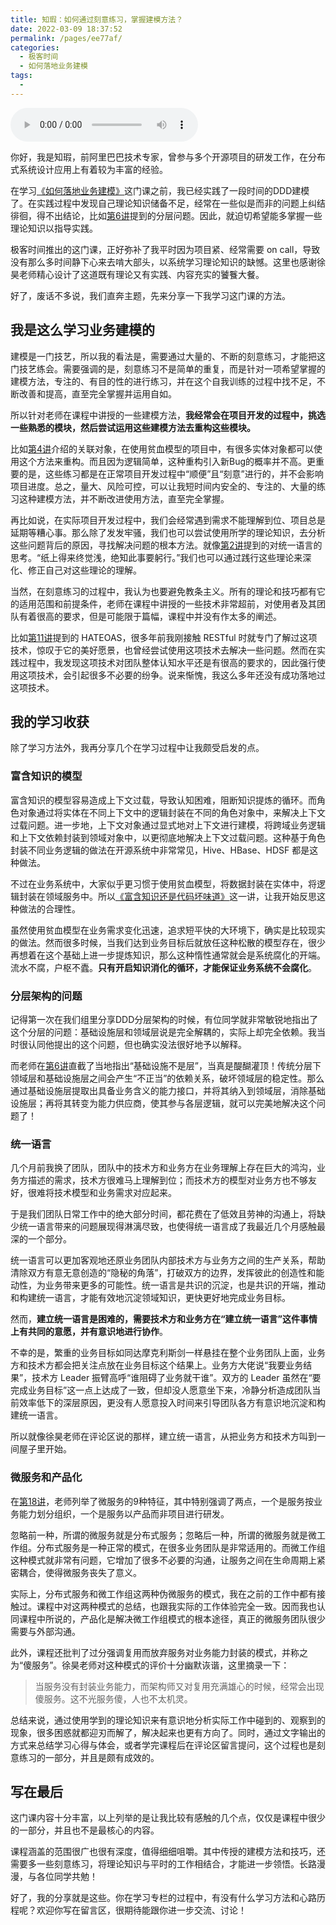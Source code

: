 ```yaml
---
title: 知瑕：如何通过刻意练习，掌握建模方法？
date: 2022-03-09 18:37:52
permalink: /pages/ee77af/
categories:
  - 极客时间
  - 如何落地业务建模
tags:
  - 
---
```

<audio title="用户故事01.知瑕：如何通过刻意练习，掌握建模方法？" src="https://static001.geekbang.org/resource/audio/0b/ae/0bcbd22ce6792a9f5b57cb15e57ac8ae.mp3" controls="controls"></audio> 
<p>你好，我是知瑕，前阿里巴巴技术专家，曾参与多个开源项目的研发工作，在分布式系统设计应用上有着较为丰富的经验。</p><p>在学习<a href="https://time.geekbang.org/column/intro/100082101">《如何落地业务建模》</a>这门课之前，我已经实践了一段时间的DDD建模了。在实践过程中发现自己理论知识储备不足，经常在一些似是而非的问题上纠结徘徊，得不出结论，比如<a href="https://time.geekbang.org/column/article/389095">第6讲</a>提到的分层问题。因此，就迫切希望能多掌握一些理论知识以指导实践。</p><p>极客时间推出的这门课，正好弥补了我平时因为项目紧、经常需要 on call，导致没有那么多时间静下心来去啃大部头，以系统学习理论知识的缺憾。这里也感谢徐昊老师精心设计了这道既有理论又有实践、内容充实的饕餮大餐。</p><p>好了，废话不多说，我们直奔主题，先来分享一下我学习这门课的方法。</p><h2>我是这么学习业务建模的</h2><p>建模是一门技艺，所以我的看法是，需要通过大量的、不断的刻意练习，才能把这门技艺练会。需要强调的是，刻意练习不是简单的重复，而是针对一项希望掌握的建模方法，专注的、有目的性的进行练习，并在这个自我训练的过程中找不足，不断改善和提高，直至完全掌握并运用自如。</p><p>所以针对老师在课程中讲授的一些建模方法，<strong>我经常会在项目开发的过程中，挑选一些熟悉的模块，然后尝试运用这些建模方法去重构这些模块。</strong></p><!-- [[[read_end]]] --><p>比如<a href="https://time.geekbang.org/column/article/389082">第4讲</a>介绍的关联对象，在使用贫血模型的项目中，有很多实体对象都可以使用这个方法来重构。而且因为逻辑简单，这种重构引入新Bug的概率并不高。更重要的是，这些练习都是在正常项目开发过程中“顺便”且“刻意”进行的，并不会影响项目进度。总之，量大、风险可控，可以让我短时间内安全的、专注的、大量的练习这种建模方法，并不断改进使用方法，直至完全掌握。</p><p>再比如说，在实际项目开发过程中，我们会经常遇到需求不能理解到位、项目总是延期等糟心事。那么除了发发牢骚，我们也可以尝试使用所学的理论知识，去分析这些问题背后的原因，寻找解决问题的根本方法。就像<a href="https://time.geekbang.org/column/article/387945">第2讲</a>提到的对统一语言的思考。“纸上得来终觉浅，绝知此事要躬行。”我们也可以通过践行这些理论来深化、修正自己对这些理论的理解。</p><p>当然，在刻意练习的过程中，我认为也要避免教条主义。所有的理论和技巧都有它的适用范围和前提条件，老师在课程中讲授的一些技术非常超前，对使用者及其团队有着很高的要求，但是可能限于篇幅，课程中并没有作太多的阐述。</p><p>比如<a href="https://time.geekbang.org/column/article/396467">第11讲</a>提到的 HATEOAS，很多年前我刚接触 RESTful 时就专门了解过这项技术，惊叹于它的美好愿景，也曾经尝试使用这项技术去解决一些问题。然而在实践过程中，我发现这项技术对团队整体认知水平还是有很高的要求的，因此强行使用这项技术，会引起很多不必要的纷争。说来惭愧，我这么多年还没有成功落地过这项技术。</p><h2>我的学习收获</h2><p>除了学习方法外，我再分享几个在学习过程中让我颇受启发的点。</p><h3>富含知识的模型</h3><p>富含知识的模型容易造成上下文过载，导致认知困难，阻断知识提炼的循环。而角色对象通过将实体在不同上下文中的逻辑封装在不同的角色对象中，来解决上下文过载问题。进一步地，上下文对象通过显式地对上下文进行建模，将跨域业务逻辑和上下文依赖封装到领域对象中，以更彻底地解决上下文过载问题。这种基于角色封装不同业务逻辑的做法在开源系统中非常常见，Hive、HBase、HDSF 都是这种做法。</p><p>不过在业务系统中，大家似乎更习惯于使用贫血模型，将数据封装在实体中，将逻辑封装在领域服务中。所以<a href="https://time.geekbang.org/column/article/389089">《富含知识还是代码坏味道》</a>这一讲，让我开始反思这种做法的合理性。</p><p>虽然使用贫血模型在业务需求变化迅速，追求短平快的大环境下，确实是比较现实的做法。然而很多时候，当我们达到业务目标后就放任这种松散的模型存在，很少再想着在这个基础上进一步提炼知识，那么这种惰性通常就会是系统腐化的开端。流水不腐，户枢不蠹。<strong>只有开启知识消化的循环，才能保证业务系统不会腐化</strong>。</p><h3>分层架构的问题</h3><p>记得第一次在我们组里分享DDD分层架构的时候，有位同学就非常敏锐地指出了这个分层的问题：基础设施层和领域层说是完全解耦的，实际上却完全依赖。我当时很认同他提出的这个问题，但也确实没法很好地予以解释。</p><p>而老师在<a href="https://time.geekbang.org/column/article/389095">第6讲</a>直截了当地指出“基础设施不是层”，当真是醍醐灌顶！传统分层下领域层和基础设施层之间会产生“不正当”的依赖关系，破坏领域层的稳定性。那么通过基础设施层提取出具备业务含义的能力接口，并将其纳入到领域层，消除基础设施层；再将其转变为能力供应商，使其参与各层逻辑，就可以完美地解决这个问题了！</p><h3>统一语言</h3><p>几个月前我换了团队，团队中的技术方和业务方在业务理解上存在巨大的鸿沟，业务方描述的需求，技术方很难马上理解到位；而技术方的模型对业务方也不够友好，很难将技术模型和业务需求对应起来。</p><p>于是我们团队日常工作中的绝大部分时间，都花费在了低效且劳神的沟通上，将缺少统一语言带来的问题展现得淋漓尽致，也使得统一语言成了我最近几个月感触最深的一个部分。</p><p>统一语言可以更加客观地还原业务团队内部技术方与业务方之间的生产关系，帮助清除双方有意无意创造的“隐秘的角落”，打破双方的边界，发挥彼此的创造性和能动性，为业务带来更多的可能性。统一语言是共识的沉淀，也是共识的开端，推动和构建统一语言，才能有效地沉淀领域知识，更快更好地完成业务目标。</p><p>然而，<strong>建立统一语言是困难的，需要技术方和业务方在“建立统一语言”这件事情上有共同的意愿，并有意识地进行协作</strong>。</p><p>不幸的是，繁重的业务目标如同达摩克利斯剑一样悬挂在整个业务团队上面，业务方和技术方都会把关注点放在业务目标这个结果上。业务方大佬说“我要业务结果”，技术方 Leader 振臂高呼“谁阻碍了业务就干谁”。双方的 Leader 虽然在“要完成业务目标”这一点上达成了一致，但却没人愿意坐下来，冷静分析造成团队当前效率低下的深层原因，更没有人愿意投入时间来引导团队各方有意识地沉淀和构建统一语言。</p><p>所以就像徐昊老师在评论区说的那样，建立统一语言，从把业务方和技术方叫到一间屋子里开始。</p><h3>微服务和产品化</h3><p>在<a href="https://time.geekbang.org/column/article/406190">第18讲</a>，老师列举了微服务的9种特征，其中特别强调了两点，一个是服务按业务能力划分组织，一个是服务以产品而非项目进行研发。</p><p>忽略前一种，所谓的微服务就是分布式服务；忽略后一种，所谓的微服务就是微工作组。分布式服务是一种正常的模式，在很多业务团队是非常适用的。而微工作组这种模式就非常有问题，它增加了很多不必要的沟通，让服务之间在生命周期上紧密耦合，使得微服务丧失了意义。</p><p>实际上，分布式服务和微工作组这两种伪微服务的模式，我在之前的工作中都有接触过。课程中对这两种模式的总结，也跟我实际的工作体验完全一致。因而我也认同课程中所说的，产品化是解决微工作组模式的根本途径，真正的微服务团队很少需要与外部沟通。</p><p>此外，课程还批判了过分强调复用而放弃服务对业务能力封装的模式，并称之为“傻服务”。徐昊老师对这种模式的评价十分幽默诙谐，这里摘录一下：</p><blockquote>
<p>当服务没有封装业务能力，而架构师又对复用充满雄心的时候，经常会出现傻服务。这不光服务傻，人也不太机灵。</p>
</blockquote><p>总结来说，通过使用学到的理论知识来有意识地分析实际工作中碰到的、观察到的现象，很多困惑就都迎刃而解了，解决起来也更有方向了。同时，通过文字输出的方式来总结学习心得与体会，或者学完课程后在评论区留言提问，这个过程也是刻意练习的一部分，并且是颇有成效的。</p><h2>写在最后</h2><p>这门课内容十分丰富，以上列举的是让我比较有感触的几个点，仅仅是课程中很少的一部分，并且也不是最核心的内容。</p><p>课程涵盖的范围很广也很有深度，值得细细咀嚼。其中传授的建模方法和技巧，还需要多一些刻意练习，将理论知识与平时的工作相结合，才能进一步领悟。长路漫漫，与各位同学共勉！</p><p>好了，我的分享就是这些。你在学习专栏的过程中，有没有什么学习方法和心路历程呢？欢迎你写在留言区，很期待能跟你进一步交流、讨论！</p>